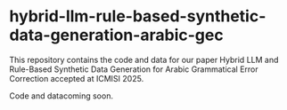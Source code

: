 # hybrid-llm-rule-based-synthetic-data-generation-arabic-gec
This repository contains the code and data for our paper Hybrid LLM and Rule-Based Synthetic Data Generation for Arabic Grammatical Error Correction accepted at ICMISI 2025.

Code and datacoming soon.
